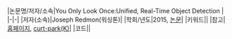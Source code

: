 |논문명/저자/소속|You Only Look Once:Unified, Real-Time Object Detection|
|-|-|
|저자(소속)|Joseph Redmon(워싱톤)|
|학회/년도|2015, [논문](https://pjreddie.com/media/files/papers/yolo.pdf)|
|키워드||
|참고|[홈페이지](https://pjreddie.com/darknet/yolo/), [curt-park(K)](https://curt-park.github.io/2017-03-26/yolo/)|
|코드||


